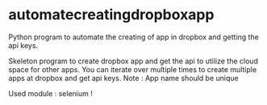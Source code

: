 # automatecreatingdropboxapp
Python program to automate the creating of app in dropbox and getting the api keys.

Skeleton program to create dropbox app and get the api to utilize the cloud space for other apps. You can iterate over multiple times to create multiple apps at dropbox and get api keys. 
Note : App name should be unique

Used module : selenium 
!
